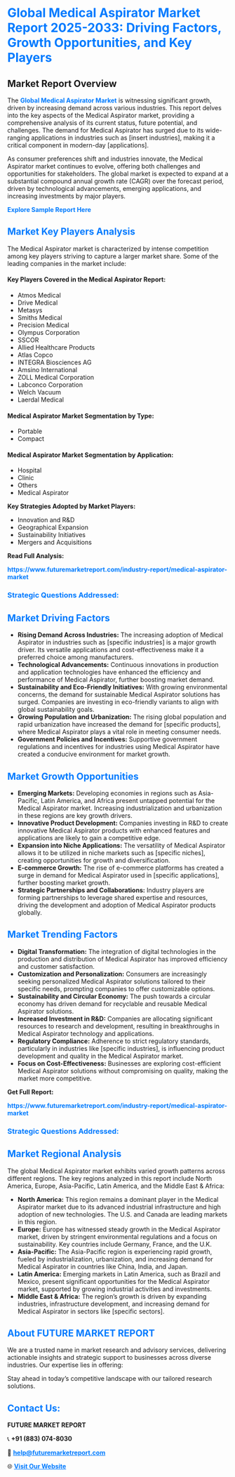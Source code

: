 <h1 style="color: #007BFF;">Global Medical Aspirator Market Report 2025-2033: Driving Factors, Growth Opportunities, and Key Players</h1>

<section id="overview">
<h2>Market Report Overview</h2>
<p>The <a href="https://www.futuremarketreport.com/industry-report/medical-aspirator-market" style="color: #007BFF; text-decoration: none;"><strong>Global Medical Aspirator Market</strong></a> is witnessing significant growth, driven by increasing demand across various industries. This report delves into the key aspects of the Medical Aspirator market, providing a comprehensive analysis of its current status, future potential, and challenges. The demand for Medical Aspirator has surged due to its wide-ranging applications in industries such as [insert industries], making it a critical component in modern-day [applications].</p>
<p>As consumer preferences shift and industries innovate, the Medical Aspirator market continues to evolve, offering both challenges and opportunities for stakeholders. The global market is expected to expand at a substantial compound annual growth rate (CAGR) over the forecast period, driven by technological advancements, emerging applications, and increasing investments by major players.</p>
</section>

<section id="overview">
<p><a href="https://www.futuremarketreport.com/request-sample/reportId=111823" style="color: #007BFF; text-decoration: none;"><strong>Explore Sample Report Here</strong></a></p>
</section>

<section id="key-players">
<h2 style="color: #007BFF;">Market Key Players Analysis</h2>
<p>The Medical Aspirator market is characterized by intense competition among key players striving to capture a larger market share. Some of the leading companies in the market include:</p>
<h4>Key Players Covered in the Medical Aspirator Report:</h4>
<ul><li>Atmos Medical</li><li>Drive Medical</li><li>Metasys</li><li>Smiths Medical</li><li>Precision Medical</li><li>Olympus Corporation</li><li>SSCOR</li><li>Allied Healthcare Products</li><li>Atlas Copco</li><li>INTEGRA Biosciences AG</li><li>Amsino International</li><li>ZOLL Medical Corporation</li><li>Labconco Corporation</li><li>Welch Vacuum</li><li>Laerdal Medical</li></ul>
<h4>Medical Aspirator Market Segmentation by Type:</h4>
<ul><li>Portable</li><li>Compact</li></ul>

<h4>Medical Aspirator Market Segmentation by Application:</h4>
<ul><li>Hospital</li><li>Clinic</li><li>Others</li><li>Medical Aspirator</li></ul>
<p><strong>Key Strategies Adopted by Market Players:</strong></p>
<ul>
<li>Innovation and R&D</li>
<li>Geographical Expansion</li>
<li>Sustainability Initiatives</li>
<li>Mergers and Acquisitions</li>
</ul>
</section>

<section>
<p><strong>Read Full Analysis: </strong></p><a href="https://www.futuremarketreport.com/industry-report/medical-aspirator-market" style="color: #007BFF; text-decoration: none;"><strong>https://www.futuremarketreport.com/industry-report/medical-aspirator-market</strong></a>
<h3 style="color: #007BFF;">Strategic Questions Addressed:</h3>
</section>

<section id="driving-factors">
<h2 style="color: #007BFF;">Market Driving Factors</h2>
<ul>
<li><strong>Rising Demand Across Industries:</strong> The increasing adoption of Medical Aspirator in industries such as [specific industries] is a major growth driver. Its versatile applications and cost-effectiveness make it a preferred choice among manufacturers.</li>
<li><strong>Technological Advancements:</strong> Continuous innovations in production and application technologies have enhanced the efficiency and performance of Medical Aspirator, further boosting market demand.</li>
<li><strong>Sustainability and Eco-Friendly Initiatives:</strong> With growing environmental concerns, the demand for sustainable Medical Aspirator solutions has surged. Companies are investing in eco-friendly variants to align with global sustainability goals.</li>
<li><strong>Growing Population and Urbanization:</strong> The rising global population and rapid urbanization have increased the demand for [specific products], where Medical Aspirator plays a vital role in meeting consumer needs.</li>
<li><strong>Government Policies and Incentives:</strong> Supportive government regulations and incentives for industries using Medical Aspirator have created a conducive environment for market growth.</li>
</ul>
</section>

<section id="growth-opportunities">
<h2 style="color: #007BFF;">Market Growth Opportunities</h2>
<ul>
<li><strong>Emerging Markets:</strong> Developing economies in regions such as Asia-Pacific, Latin America, and Africa present untapped potential for the Medical Aspirator market. Increasing industrialization and urbanization in these regions are key growth drivers.</li>
<li><strong>Innovative Product Development:</strong> Companies investing in R&D to create innovative Medical Aspirator products with enhanced features and applications are likely to gain a competitive edge.</li>
<li><strong>Expansion into Niche Applications:</strong> The versatility of Medical Aspirator allows it to be utilized in niche markets such as [specific niches], creating opportunities for growth and diversification.</li>
<li><strong>E-commerce Growth:</strong> The rise of e-commerce platforms has created a surge in demand for Medical Aspirator used in [specific applications], further boosting market growth.</li>
<li><strong>Strategic Partnerships and Collaborations:</strong> Industry players are forming partnerships to leverage shared expertise and resources, driving the development and adoption of Medical Aspirator products globally.</li>
</ul>
</section>

<section id="trending-factors">
<h2 style="color: #007BFF;">Market Trending Factors</h2>
<ul>
<li><strong>Digital Transformation:</strong> The integration of digital technologies in the production and distribution of Medical Aspirator has improved efficiency and customer satisfaction.</li>
<li><strong>Customization and Personalization:</strong> Consumers are increasingly seeking personalized Medical Aspirator solutions tailored to their specific needs, prompting companies to offer customizable options.</li>
<li><strong>Sustainability and Circular Economy:</strong> The push towards a circular economy has driven demand for recyclable and reusable Medical Aspirator solutions.</li>
<li><strong>Increased Investment in R&D:</strong> Companies are allocating significant resources to research and development, resulting in breakthroughs in Medical Aspirator technology and applications.</li>
<li><strong>Regulatory Compliance:</strong> Adherence to strict regulatory standards, particularly in industries like [specific industries], is influencing product development and quality in the Medical Aspirator market.</li>
<li><strong>Focus on Cost-Effectiveness:</strong> Businesses are exploring cost-efficient Medical Aspirator solutions without compromising on quality, making the market more competitive.</li>
</ul>
</section>

<section>
<p><strong>Get Full Report: </strong></p><a href="https://www.futuremarketreport.com/industry-report/medical-aspirator-market" style="color: #007BFF; text-decoration: none;"><strong>https://www.futuremarketreport.com/industry-report/medical-aspirator-market</strong></a>
<h3 style="color: #007BFF;">Strategic Questions Addressed:</h3>
</section>


<section id="regional-analysis">
<h2 style="color: #007BFF;">Market Regional Analysis</h2>
<p>The global Medical Aspirator market exhibits varied growth patterns across different regions. The key regions analyzed in this report include North America, Europe, Asia-Pacific, Latin America, and the Middle East & Africa:</p>
<ul>
<li><strong>North America:</strong> This region remains a dominant player in the Medical Aspirator market due to its advanced industrial infrastructure and high adoption of new technologies. The U.S. and Canada are leading markets in this region.</li>
<li><strong>Europe:</strong> Europe has witnessed steady growth in the Medical Aspirator market, driven by stringent environmental regulations and a focus on sustainability. Key countries include Germany, France, and the U.K.</li>
<li><strong>Asia-Pacific:</strong> The Asia-Pacific region is experiencing rapid growth, fueled by industrialization, urbanization, and increasing demand for Medical Aspirator in countries like China, India, and Japan.</li>
<li><strong>Latin America:</strong> Emerging markets in Latin America, such as Brazil and Mexico, present significant opportunities for the Medical Aspirator market, supported by growing industrial activities and investments.</li>
<li><strong>Middle East & Africa:</strong> The region’s growth is driven by expanding industries, infrastructure development, and increasing demand for Medical Aspirator in sectors like [specific sectors].</li>
</ul>
</section>

<footer>
<h2 style="color: #007BFF;">About FUTURE MARKET REPORT</h2>
<p>We are a trusted name in market research and advisory services, delivering actionable insights and strategic support to businesses across diverse industries. Our expertise lies in offering:</p>

<p>Stay ahead in today’s competitive landscape with our tailored research solutions.</p>

<h2 style="color: #007BFF;">Contact Us:</h2>
<p><strong>FUTURE MARKET REPORT</strong></p>
<p>📞 <strong>+91 (883) 074-8030</strong></p>
<p>📧 <strong><a href="mailto:help@futuremarketreport.com" style="color: #007BFF;">help@futuremarketreport.com</a></strong></p>
<p>🌐 <strong><a href="https://www.futuremarketreport.com/" style="color: #007BFF;">Visit Our Website</a></strong></p>
</footer>